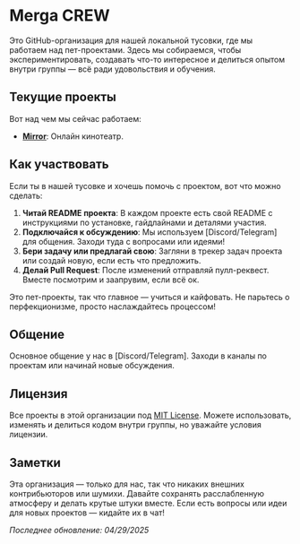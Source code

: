 # Merga CREW

Это GitHub-организация для нашей локальной тусовки, где мы работаем над пет-проектами. Здесь мы собираемся, чтобы экспериментировать, создавать что-то интересное и делиться опытом внутри группы — всё ради удовольствия и обучения.

## Текущие проекты

Вот над чем мы сейчас работаем:

- **[Mirror]([https://github.com/your-org/project1](https://github.com/nuxtia/spectrum))**: Онлайн кинотеатр.
  
## Как участвовать

Если ты в нашей тусовке и хочешь помочь с проектом, вот что можно сделать:

1. **Читай README проекта**: В каждом проекте есть свой README с инструкциями по установке, гайдлайнами и деталями участия.
2. **Подключайся к обсуждению**: Мы используем [Discord/Telegram] для общения. Заходи туда с вопросами или идеями!
3. **Бери задачу или предлагай свою**: Загляни в трекер задач проекта или создай новую, если есть что предложить.
4. **Делай Pull Request**: После изменений отправляй пулл-реквест. Вместе посмотрим и заапрувим, если всё ок.

Это пет-проекты, так что главное — учиться и кайфовать. Не парьтесь о перфекционизме, просто наслаждайтесь процессом!

## Общение

Основное общение у нас в [Discord/Telegram]. Заходи в каналы по проектам или начинай новые обсуждения.

## Лицензия

Все проекты в этой организации под [MIT License](LICENSE). Можете использовать, изменять и делиться кодом внутри группы, но уважайте условия лицензии.

## Заметки

Эта организация — только для нас, так что никаких внешних контрибьюторов или шумихи. Давайте сохранять расслабленную атмосферу и делать крутые штуки вместе. Если есть вопросы или идеи для новых проектов — кидайте их в чат!

*Последнее обновление: 04/29/2025*
